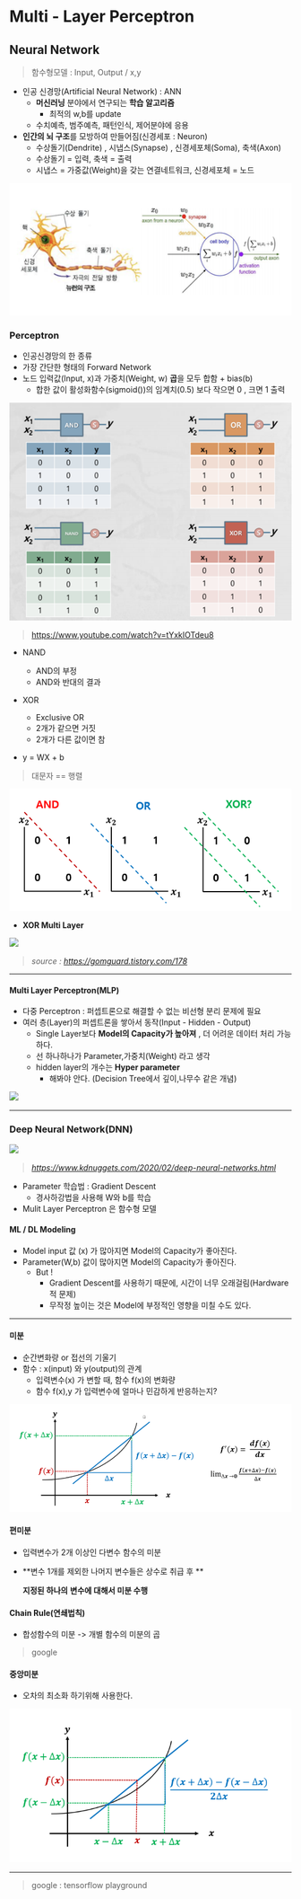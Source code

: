 # Multi - Layer Perceptron

## Neural Network 

> 함수형모델 : Input, Output / x,y

* 인공 신경망(Artificial Neural Network) : ANN
  * **머신러닝** 분야에서 연구되는 **학습 알고리즘**
    * 최적의 w,b를 update
  * 수치예측, 범주예측, 패턴인식, 제어분야에 응용
* **인간의 뇌 구조**를 모방하여 만들어짐(신경세포 : Neuron)
  * 수상돌기(Dendrite) , 시냅스(Synapse) , 신경세포체(Soma), 축색(Axon)
  * 수상돌기 = 입력, 축색 = 출력
  * 시냅스 = 가중값(Weight)을 갖는 연결네트워크, 신경세포체 = 노드

![](https://github.com/soowoong0329/TIL/blob/master/img/DL/neural.PNG?raw=true)

### Perceptron

* 인공신경망의 한 종류
* 가장 간단한 형태의 Forward Network
* 노드 입력값(Input, x)과 가중치(Weight, w) **곱**을 모두 합함 + bias(b)
  * 합한 값이 활성화함수(sigmoid())의 임계치(0.5) 보다 작으면 0 , 크면 1 출력

![](https://github.com/soowoong0329/TIL/blob/master/img/DL/logicgates.PNG?raw=true)

> https://www.youtube.com/watch?v=tYxkIOTdeu8

* NAND
  * AND의 부정
  * AND와 반대의 결과
* XOR
  * Exclusive OR
  * 2개가 같으면 거짓
  * 2개가 다른 값이면 참

* y = WX + b 

> 대문자 == 행렬

![](https://github.com/soowoong0329/TIL/blob/master/img/DL/logicgates2.PNG?raw=true)

* **XOR Multi Layer**

![](https://img1.daumcdn.net/thumb/R720x0.q80/?scode=mtistory2&fname=http%3A%2F%2Fcfile9.uf.tistory.com%2Fimage%2F9974283B5AAE80D027B961)

> *source : https://gomguard.tistory.com/178*

---

#### Multi Layer Perceptron(MLP)

* 다중 Perceptron : 퍼셉트론으로 해결할 수 없는 비선형 분리 문제에 필요
* 여러 층(Layer)의 퍼셉트론을 쌓아서 동작(Input - Hidden - Output)
  * Single Layer보다 **Model의 Capacity가 높아져** , 더 어려운 데이터 처리 가능하다.
  * 선 하나하나가 Parameter,가중치(Weight) 라고 생각
  * hidden layer의 개수는 **Hyper parameter**
    * 해봐야 안다. (Decision Tree에서 깊이,나무수 같은 개념)

![](https://snappygoat.com/b/e2812ac9096827e98fc5c73f8ecd19f0fbc29099)

---

### Deep Neural Network(DNN)

![](https://www.kdnuggets.com/wp-content/uploads/deep-neural-network.jpg)

> *https://www.kdnuggets.com/2020/02/deep-neural-networks.html*

* Parameter 학습법 : Gradient Descent
  * 경사하강법을 사용해 W와 b를 학습
* Mulit Layer Perceptron 은 함수형 모델



#### ML / DL Modeling

* Model input 값 (x) 가 많아지면 Model의 Capacity가 좋아진다.
* Parameter(W,b) 값이 많아지면 Model의 Capacity가 좋아진다.
  * But !
    * Gradient Descent를 사용하기 때문에, 시간이 너무 오래걸림(Hardware적 문제)
    * 무작정 높이는 것은 Model에 부정적인 영향을 미칠 수도 있다. 

---

#### 미분

* 순간변화량 or 접선의 기울기
* 함수 : x(input) 와 y(output)의 관계
  * 입력변수(x) 가 변할 때, 함수 f(x)의 변화량
  * 함수 f(x),y 가 입력변수에 얼마나 민감하게 반응하는지?

![](https://github.com/soowoong0329/TIL/blob/master/img/DL/lim.PNG?raw=true)

#### 편미분

* 입력변수가 2개 이상인 다변수 함수의 미분

* **변수 1개를 제외한 나머지 변수들은 상수로 취급 후 **

  **지정된 하나의** **변수에 대해서 미분 수행**



#### Chain Rule(연쇄법칙)

* 합성함수의 미분 -> 개별 함수의 미분의 곱

> google



#### 중앙미분

* 오차의 최소화 하기위해 사용한다.

![](https://github.com/soowoong0329/TIL/blob/master/img/DL/centrallim.PNG?raw=true)

---

> google : tensorflow playground


